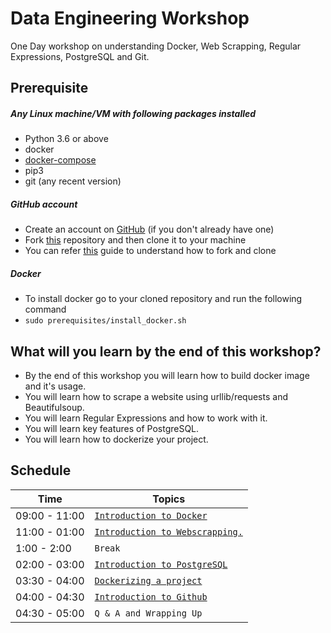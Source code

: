 # Data Engineering Workshop

One Day workshop on understanding Docker, Web Scrapping, Regular Expressions, PostgreSQL and Git.

## Prerequisite

##### Any Linux machine/VM with following packages installed
- Python 3.6 or above
- docker
- [docker-compose](https://docs.docker.com/compose/install/)
- pip3
- git (any recent version)

##### GitHub account
- Create an account on [GitHub](https://github.com/join) (if you don't already have one)
- Fork [this](https://github.com/UniCourt/DataEngineering-Workshop1) repository and then clone it to your machine
- You can refer [this](https://docs.github.com/en/get-started/quickstart/fork-a-repo) guide to understand how to fork and clone

##### Docker
- To install docker go to your cloned repository and run the following command
- `sudo prerequisites/install_docker.sh`

## What will you learn by the end of this workshop?
- By the end of this workshop you will learn how to build docker image and it's usage.
- You will learn how to scrape a website using urllib/requests and Beautifulsoup.
- You will learn Regular Expressions and how to work with it.
- You will learn key features of PostgreSQL.
- You will learn how to dockerize your project.

## Schedule
| Time                    | Topics
| ----------------------- |-------
| 09:00 - 11:00           |  [`Introduction to Docker`](/docs/introduction_to_docker.md)
| 11:00 - 01:00           |  [`Introduction to Webscrapping.`](/docs/introduction_to_webscraping.md)
| 1:00 -  2:00            |  `Break`
| 02:00 - 03:00           |  [`Introduction to PostgreSQL`](/docs/introduction_to_postgresql.md)
| 03:30 - 04:00           |  [`Dockerizing a project`](/docs/webscraping_with_docker.md)
| 04:00 - 04:30            |  [`Introduction to Github`](/docs/introduction_to_git_commands.md)
| 04:30 - 05:00            |  `Q & A and Wrapping Up`